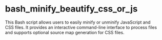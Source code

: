 # bash_minify_beautify_css_or_js
This Bash script allows users to easily minify or unminify JavaScript and CSS files. It provides an interactive command-line interface to process files and supports optional source map generation for CSS files.

